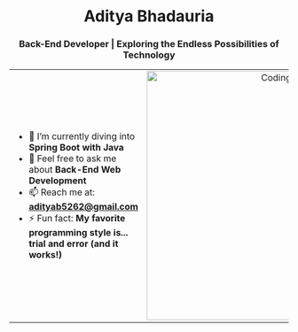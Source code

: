 
<h1 align="center">Aditya Bhadauria</h1>
<h3 align="center">Back-End Developer | Exploring the Endless Possibilities of Technology</h3>



<table align="center">
<tr border="none">
<td width="50%" align="left">
  
- 🌱 I’m currently diving into **Spring Boot with Java**
- 💬 Feel free to ask me about **Back-End Web Development**
- 📫 Reach me at: **adityab5262@gmail.com**
- ⚡ Fun fact: **My favorite programming style is... trial and error (and it works!)**

</td>
<td width="50%" align="center">

  <img align="center" alt="Coding" width="450" src="https://repository-images.githubusercontent.com/588181932/e36ec678-7984-4cdd-8e4c-a3932772ff8e">

  
  </td>
</tr>
</table>



